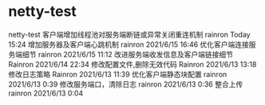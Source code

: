 # netty-test
netty-test
客户端增加线程池对服务端断链或异常关闭重连机制 rainron Today 15:24
增加服务器及客户端心跳机制 rainron 2021/6/15 16:46
优化客户端连接服务端细节 rainron 2021/6/15 11:12
改进服务端收发信息及客户端链接细节 Rainron 2021/6/14 22:34
修改配置文件,删除无效代码 Rainron 2021/6/13 13:18
修改日志策略 Rainron 2021/6/13 11:39
优化客户端静态块配置 rainron 2021/6/13 0:39
修改服务端口，清除日志 rainron 2021/6/13 0:36
整合上传 rainron 2021/6/13 0:04
